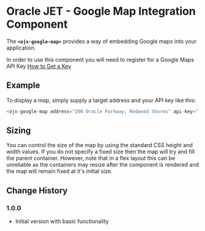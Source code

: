 Oracle JET - Google Map Integration Component
====================================================
The **`<ojx-google-map>`** provides a way of embedding Google maps into your application.

In order to use this component you will need to register for a Google Maps API Key [How to Get a Key](https://developers.google.com/maps/documentation/javascript/get-api-key)

## Example
To display a map, simply supply a target address and your API key like this:

``` JavaScript
<ojx-google-map address="200 Oracle Parkway, Redwood Shores" api-key="[[yourAPIKey]]"></ojx-google-map>
```

## Sizing
You can control the size of the map by using the standard CSS height and width values. If you do not specify a fixed size then the map will try and fill the parent container.
However, note that in a flex layout this can be unreliable as the containers may resize after the component is rendered and the map will remain fixed at it's initial size.

## Change History

### 1.0.0
* Initial version with basic functionality